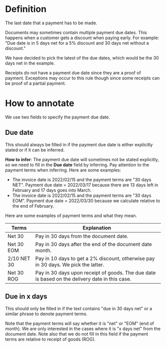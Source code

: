 # Definition
The last date that a payment has to be made.

Documents may sometimes contain multiple payment due dates. This happens when a customer gets a discount when paying early. For example:
"Due date is in 5 days net for a 5% discount and 30 days net without a discount."

We have decided to pick the latest of the due dates, which would be the 30 days net in the example.

Receipts do not have a payment due date since they are a proof of payment. Exceptions may occur to this rule though since some receipts can be proof of a partial payment.

# How to annotate
We use two fields to specify the payment due date.

## Due date
This should always be filled in if the payment due date is either explicitly stated or if it can be inferred.

__How to infer__:
The payment due date will sometimes not be stated explicitly, so we need to fill in the __Due date__ field by inferring. Pay attention to the payment terms when inferring. Here are some examples:

* The invoice date is 2022/02/15 and the payment terms are "30 days NET". Payment due date = 2022/03/17 because there are 13 days left in February and 17 days goes into March.
* The invoice date is 2022/02/15 and the payment terms are "30 days EOM". Payment due date = 2022/03/30 because we calculate relative to the end of February.

Here are some examples of payment terms and what they mean.

| Terms       | Explanation                                                                                    |
| ----------- | ---------------------------------------------------------------------------------------------- |
| Net 30      | Pay in 30 days from the document date.                                                         |
| Net 30 EOM  | Pay in 30 days after the end of the document date month.                                       |
| 2/10 NET 30 | Pay in 10 days to get a 2% discount, otherwise pay in 30 days. We pick the latter.             |
| Net 30 ROG  | Pay in 30 days upon receipt of goods. The due date is based on the delivery date in this case. |

## Due in x days
This should only be filled in if the text contains "due in 30 days net" or a similar phrase to denote payment terms.

Note that the payment terms will say whether it is "net" or "EOM" (end of month). We are only interested in the cases where it is "x days net" from the document date. Note also that we do not fill in this field if the payment terms are relative to receipt of goods (ROG).
